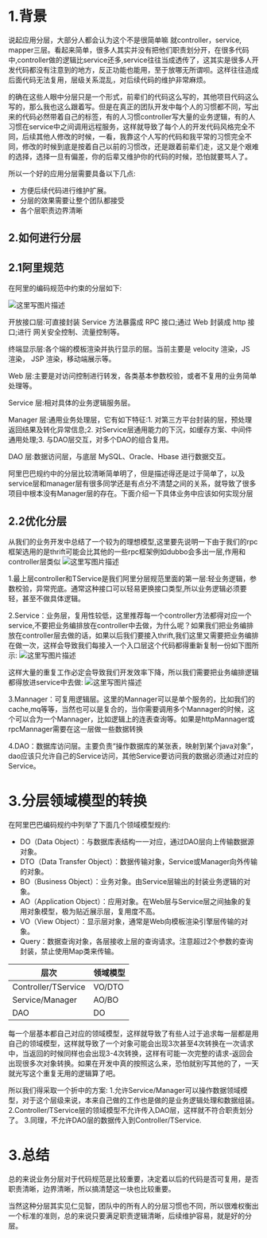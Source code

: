 1.背景
====

说起应用分层，大部分人都会认为这个不是很简单嘛 就controller，service, mapper三层。看起来简单，很多人其实并没有把他们职责划分开，在很多代码中,controller做的逻辑比service还多,service往往当成透传了，这其实是很多人开发代码都没有注意到的地方，反正功能也能用，至于放哪无所谓呗。这样往往造成后面代码无法复用，层级关系混乱，对后续代码的维护非常麻烦。

的确在这些人眼中分层只是一个形式，前辈们的代码这么写的，其他项目代码这么写的，那么我也这么跟着写。但是在真正的团队开发中每个人的习惯都不同，写出来的代码必然带着自己的标签，有的人习惯controller写大量的业务逻辑，有的人习惯在service中之间调用远程服务，这样就导致了每个人的开发代码风格完全不同，后续其他人修改的时候，一看，我靠这个人写的代码和我平常的习惯完全不同，修改的时候到底是按着自己以前的习惯改，还是跟着前辈们走，这又是个艰难的选择，选择一旦有偏差，你的后辈又维护你的代码的时候，恐怕就要骂人了。

所以一个好的应用分层需要具备以下几点:
- 方便后续代码进行维护扩展。
- 分层的效果需要让整个团队都接受
- 各个层职责边界清晰


2.如何进行分层
------

2.1阿里规范
-------

在阿里的编码规范中约束的分层如下:

![这里写图片描述](https://img-blog.csdn.net/20180710233022585?watermark/2/text/aHR0cHM6Ly9ibG9nLmNzZG4ubmV0L2xpNTYzODY4Mjcz/font/5a6L5L2T/fontsize/400/fill/I0JBQkFCMA==/dissolve/70)

开放接口层:可直接封装 Service 方法暴露成 RPC 接口;通过 Web 封装成 http 接口;进行 网关安全控制、流量控制等。

终端显示层:各个端的模板渲染并执行显示的层。当前主要是 velocity 渲染，JS 渲染， JSP 渲染，移动端展示等。

Web 层:主要是对访问控制进行转发，各类基本参数校验，或者不复用的业务简单处理等。

Service 层:相对具体的业务逻辑服务层。

Manager 层:通用业务处理层，它有如下特征:1. 对第三方平台封装的层，预处理返回结果及转化异常信息;2. 对Service层通用能力的下沉，如缓存方案、中间件通用处理;3. 与DAO层交互，对多个DAO的组合复用。

DAO 层:数据访问层，与底层 MySQL、Oracle、Hbase 进行数据交互。

  

阿里巴巴规约中的分层比较清晰简单明了，但是描述得还是过于简单了，以及service层和manager层有很多同学还是有点分不清楚之间的关系，就导致了很多项目中根本没有Manager层的存在。下面介绍一下具体业务中应该如何实现分层

2.2优化分层
-------

从我们的业务开发中总结了一个较为的理想模型,这里要先说明一下由于我们的rpc框架选用的是thrift可能会比其他的一些rpc框架例如dubbo会多出一层,作用和controller层类似
![这里写图片描述](https://img-blog.csdn.net/20180710234933309?watermark/2/text/aHR0cHM6Ly9ibG9nLmNzZG4ubmV0L2xpNTYzODY4Mjcz/font/5a6L5L2T/fontsize/400/fill/I0JBQkFCMA==/dissolve/70)

1.最上层controller和TService是我们阿里分层规范里面的第一层:轻业务逻辑，参数校验，异常兜底。通常这种接口可以轻易更换接口类型,所以业务逻辑必须要轻，甚至不做具体逻辑。

2.Service：业务层，复用性较低，这里推荐每一个controller方法都得对应一个service,不要把业务编排放在controller中去做，为什么呢？如果我们把业务编排放在controller层去做的话，如果以后我们要接入thrift,我们这里又需要把业务编排在做一次，这样会导致我们每接入一个入口层这个代码都得重新复制一份如下图所示:
![这里写图片描述](https://img-blog.csdn.net/20180710235659973?watermark/2/text/aHR0cHM6Ly9ibG9nLmNzZG4ubmV0L2xpNTYzODY4Mjcz/font/5a6L5L2T/fontsize/400/fill/I0JBQkFCMA==/dissolve/70)

这样大量的重复工作必定会导致我们开发效率下降，所以我们需要把业务编排逻辑都得放进service中去做:
![这里写图片描述](https://img-blog.csdn.net/20180711000205747?watermark/2/text/aHR0cHM6Ly9ibG9nLmNzZG4ubmV0L2xpNTYzODY4Mjcz/font/5a6L5L2T/fontsize/400/fill/I0JBQkFCMA==/dissolve/70)

3.Mannager：可复用逻辑层。这里的Mannager可以是单个服务的，比如我们的cache,mq等等，当然也可以是复合的，当你需要调用多个Mannager的时候，这个可以合为一个Mannager，比如逻辑上的连表查询等。如果是httpMannager或rpcMannager需要在这一层做一些数据转换

4.DAO：数据库访问层。主要负责“操作数据库的某张表，映射到某个java对象”，dao应该只允许自己的Service访问，其他Service要访问我的数据必须通过对应的Service。

3.分层领域模型的转换
====
在阿里巴巴编码规约中列举了下面几个领域模型规约:
- DO（Data Object）：与数据库表结构一一对应，通过DAO层向上传输数据源对象。
- DTO（Data Transfer Object）：数据传输对象，Service或Manager向外传输的对象。
- BO（Business Object）：业务对象。由Service层输出的封装业务逻辑的对象。
- AO（Application Object）：应用对象。在Web层与Service层之间抽象的复用对象模型，极为贴近展示层，复用度不高。
- VO（View Object）：显示层对象，通常是Web向模板渲染引擎层传输的对象。
- Query：数据查询对象，各层接收上层的查询请求。注意超过2个参数的查询封装，禁止使用Map类来传输。


层次 | 领域模型
---|---
Controller/TService | VO/DTO
Service/Manager | AO/BO
DAO | DO

每一个层基本都自己对应的领域模型，这样就导致了有些人过于追求每一层都是用自己的领域模型，这样就导致了一个对象可能会出现3次甚至4次转换在一次请求中，当返回的时候同样也会出现3-4次转换，这样有可能一次完整的请求-返回会出现很多次对象转换。如果在开发中真的按照这么来，恐怕就别写其他的了，一天就光写这个重复无用的逻辑算了吧。

所以我们得采取一个折中的方案:
1.允许Service/Manager可以操作数据领域模型，对于这个层级来说，本来自己做的工作也是做的是业务逻辑处理和数据组装。
2.Controller/TService层的领域模型不允许传入DAO层，这样就不符合职责划分了。
3.同理，不允许DAO层的数据传入到Controller/TService.

3.总结
====

总的来说业务分层对于代码规范是比较重要，决定着以后的代码是否可复用，是否职责清晰，边界清晰，所以搞清楚这一块也比较重要。

当然这种分层其实见仁见智，团队中的所有人的分层习惯也不同，所以很难权衡出一个标准的准则，总的来说只要满足职责逻辑清晰，后续维护容易，就是好的分层。
